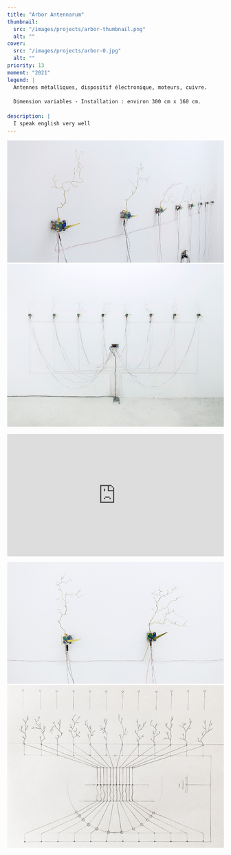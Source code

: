 ```yaml
---
title: "Arbor Antennarum"
thumbnail:
  src: "/images/projects/arbor-thumbnail.png"
  alt: ""
cover:
  src: "/images/projects/arbor-0.jpg"
  alt: ""
priority: 13
moment: "2021"
legend: |
  Antennes métalliques, dispositif électronique, moteurs, cuivre.

  Dimension variables - Installation : environ 300 cm x 160 cm.

description: |
  I speak english very well
---
```


![](/images/projects/arbor-1.jpg)
![](/images/projects/arbor-2.jpg)

<div style="padding:56.25% 0 0 0;position:relative;"><iframe src="https://player.vimeo.com/video/538379979?h=2900fce5da&title=0&byline=0&portrait=0" style="position:absolute;top:0;left:0;width:100%;height:100%;" frameborder="0" allow="autoplay; fullscreen; picture-in-picture" allowfullscreen></iframe></div><script src="https://player.vimeo.com/api/player.js"></script>

![](/images/projects/arbor-3.jpg)
![](/images/projects/arbor-4.jpg)
